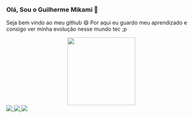 ### Olá, Sou o Guilherme Mikami 👋
Seja bem vindo ao meu github 😄
Por aqui eu guardo meu aprendizado e consigo ver minha evolução nesse mundo tec ;p

<div align="center">
  <a href="https://github.com/GuiMikami">
  <img height="180em" src="https://github-readme-stats.vercel.app/api?username=GuiMikami&show_icons=true&theme=merko&include_all_commits=true&count_private=true"/>
</div>
 
  <img src="https://img.shields.io/badge/Java-ED8B00?style=for-the-badge&logo=java&logoColor=white" />
  <img src="https://img.shields.io/badge/HTML5-E34F26?style=for-the-badge&logo=html5&logoColor=white" />
  <img src="https://img.shields.io/badge/CSS3-1572B6?style=for-the-badge&logo=css3&logoColor=white" />
  
  
<!--
**GuiMikami/GuiMikami** is a ✨ _special_ ✨ repository because its `README.md` (this file) appears on your GitHub profile.

Here are some ideas to get you started:

- 🔭 I’m currently working on ...
- 🌱 I’m currently learning ...
- 👯 I’m looking to collaborate on ...
- 🤔 I’m looking for help with ...
- 💬 Ask me about ...
- 📫 How to reach me: ...
- 😄 Pronouns: ...
- ⚡ Fun fact: ...
-->
